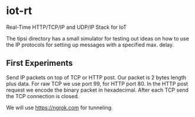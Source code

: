# iot-rt
Real-Time HTTP/TCP/IP and UDP/IP Stack for IoT

The tipsi directory has a small simulator for testing out ideas on how to use the IP protocols for setting up messages with a specified max. delay.

## First Experiments

Send IP packets on top of TCP or HTTP post. Our packet is 2 bytes length plus data. For raw TCP we use port 99, for HTTP port 80. In the HTTP post request we encode the binary packet in hexadecimal. After each TCP send the TCP connection is closed.

We will use https://ngrok.com for tunneling.
